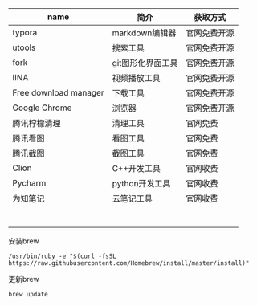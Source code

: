 | name                  | 简介              | 获取方式     |
| --------------------- | ----------------- | ------------ |
| typora                | markdown编辑器    | 官网免费开源 |
| utools                | 搜索工具          | 官网免费开源 |
| fork                  | git图形化界面工具 | 官网免费开源 |
| IINA                  | 视频播放工具      | 官网免费开源 |
| Free download manager | 下载工具          | 官网免费开源 |
| Google Chrome         | 浏览器            | 官网免费开源 |
| 腾讯柠檬清理          | 清理工具          | 官网免费     |
| 腾讯看图              | 看图工具          | 官网免费     |
| 腾讯截图              | 截图工具          | 官网免费     |
| Clion                 | C++开发工具       | 官网收费     |
| Pycharm               | python开发工具    | 官网收费     |
| 为知笔记              | 云笔记工具        | 官网收费     |
|                       |                   |              |
|                       |                   |              |
|                       |                   |              |
|                       |                   |              |
|                       |                   |              |
|                       |                   |              |
|                       |                   |              |





安装brew

```shell
/usr/bin/ruby -e "$(curl -fsSL https://raw.githubusercontent.com/Homebrew/install/master/install)"
```

更新brew

```shell
brew update
```

